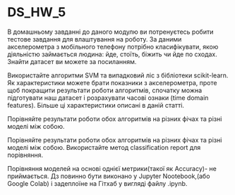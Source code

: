 # DS_HW_5

В домашньому завданні до даного модулю ви потренуєтесь робити тестове завдання для влаштування на роботу. За даними акселерометра з мобільного телефону потрібно класифікувати, якою діяльністю займається людина: йде, стоїть, біжить чи йде по сходах. Знайти датасет ви можете за посиланням.

Використайте алгоритми SVM та випадковий ліс з бібліотеки scikit-learn. Як характеристики можете брати показники з акселерометра, проте щоб покращити результати роботи алгоритмів, спочатку можна підготувати наш датасет і розрахувати часові ознаки (time domain features). Більше ці характеристики описані в даній статті.

Порівняйте результати роботи обох алгоритмів на різних фічах та різні моделі між собою.

Порівняйте результати роботи обох алгоритмів на різних фічах та різні моделі між собою. Використайте метод classification report для порівняння.

Порівняння моделей на основі однієї метрики(такої як Accuracy)- не приймається. Дз повинно бути виконано у Jupyter Nootebook,(або Google Colab) і задеплоїне на Гітхаб у вигляді файлу .ipynb.